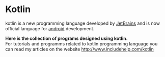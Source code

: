# Kotlin
kotlin is a new programming language developed by <a href="https://www.jetbrains.com/">JetBrains</a> and is now official language for <a href="https://www.android.com/">android</a> development.

<b>Here is the collection of programs designed using kotlin.</b><br>
For tutorials and programms related to kotlin programming language you can read my articles on the website <html><a>http://www.includehelp.com/kotlin</a></html>
